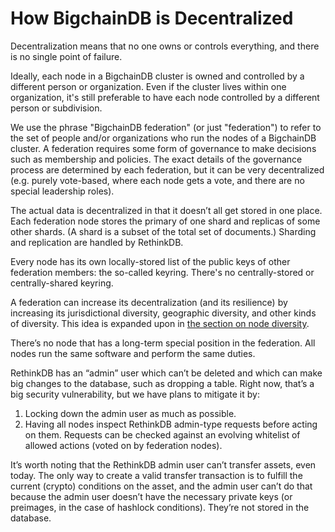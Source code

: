 # How BigchainDB is Decentralized

Decentralization means that no one owns or controls everything, and there is no single point of failure.

Ideally, each node in a BigchainDB cluster is owned and controlled by a different person or organization. Even if the cluster lives within one organization, it's still preferable to have each node controlled by a different person or subdivision.

We use the phrase "BigchainDB federation" (or just "federation") to refer to the set of people and/or organizations who run the nodes of a BigchainDB cluster. A federation requires some form of governance to make decisions such as membership and policies. The exact details of the governance process are determined by each federation, but it can be very decentralized (e.g. purely vote-based, where each node gets a vote, and there are no special leadership roles).

The actual data is decentralized in that it doesn’t all get stored in one place. Each federation node stores the primary of one shard and replicas of some other shards. (A shard is a subset of the total set of documents.) Sharding and replication are handled by RethinkDB.

Every node has its own locally-stored list of the public keys of other federation members: the so-called keyring. There's no centrally-stored or centrally-shared keyring.

A federation can increase its decentralization (and its resilience) by increasing its jurisdictional diversity, geographic diversity, and other kinds of diversity. This idea is expanded upon in [the section on node diversity](diversity.html).

There’s no node that has a long-term special position in the federation. All nodes run the same software and perform the same duties.

RethinkDB has an “admin” user which can’t be deleted and which can make big changes to the database, such as dropping a table. Right now, that’s a big security vulnerability, but we have plans to mitigate it by:
1. Locking down the admin user as much as possible.
2. Having all nodes inspect RethinkDB admin-type requests before acting on them. Requests can be checked against an evolving whitelist of allowed actions (voted on by federation nodes).

It’s worth noting that the RethinkDB admin user can’t transfer assets, even today. The only way to create a valid transfer transaction is to fulfill the current (crypto) conditions on the asset, and the admin user can’t do that because the admin user doesn’t have the necessary private keys (or preimages, in the case of hashlock conditions). They’re not stored in the database.
